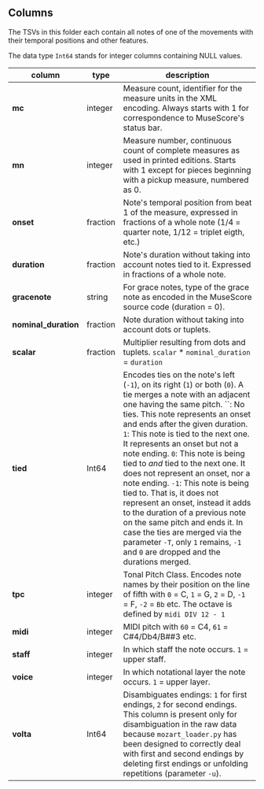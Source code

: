 ## Columns

The TSVs in this folder each contain all notes of one of the movements with their temporal positions and other features.

The data type `Int64` stands for integer columns containing NULL values.

| column               | type     | description                                                                                                                                                                                                                                                                                                                                                                                                                                                                                                                                                                                                                                                                                                        |
|----------------------|----------|--------------------------------------------------------------------------------------------------------------------------------------------------------------------------------------------------------------------------------------------------------------------------------------------------------------------------------------------------------------------------------------------------------------------------------------------------------------------------------------------------------------------------------------------------------------------------------------------------------------------------------------------------------------------------------------------------------------------|
| **mc**               | integer  | Measure count, identifier for the measure units in the XML encoding. Always starts with 1 for correspondence to MuseScore's status bar.                                                                                                                                                                                                                                                                                                                                                                                                                                                                                                                                                                            |
| **mn**               | integer  | Measure number, continuous count of complete measures as used in printed editions. Starts with 1 except for pieces beginning with a pickup measure, numbered as 0.                                                                                                                                                                                                                                                                                                                                                                                                                                                                                                                                                 |
| **onset**            | fraction | Note's temporal position from beat 1 of the measure, expressed in fractions of a whole note (1/4 = quarter note, 1/12 = triplet eigth, etc.)                                                                                                                                                                                                                                                                                                                                                                                                                                                                                                                                                                       |
| **duration**         | fraction | Note's duration without taking into account notes tied to it. Expressed in fractions of a whole note.                                                                                                                                                                                                                                                                                                                                                                                                                                                                                                                                                                                                              |
| **gracenote**        | string   | For grace notes, type of the grace note as encoded in the MuseScore source code (duration = 0).                                                                                                                                                                                                                                                                                                                                                                                                                                                                                                                                                                                                                    |
| **nominal_duration** | fraction | Note duration without taking into account dots or tuplets.                                                                                                                                                                                                                                                                                                                                                                                                                                                                                                                                                                                                                                                         |
| **scalar**           | fraction | Multiplier resulting from dots and tuplets. `scalar` * `nominal_duration` = `duration`                                                                                                                                                                                                                                                                                                                                                                                                                                                                                                                                                                                                                             |
| **tied**             | Int64    | Encodes ties on the note's left (`-1`), on its right (`1`) or both (`0`). A tie merges a note with an adjacent one having the same pitch. ``: No ties. This note represents an onset and ends after the given duration. `1`: This note is tied to the next one. It represents an onset but not a note ending. `0`: This note is being tied to *and* tied to the next one. It does not represent an onset, nor a note ending. `-1`: This note is being tied to. That is, it does not represent an onset, instead it adds to the duration of a previous note on the same pitch and ends it. In case the ties are merged via the parameter `-T`, only `1` remains, `-1` and `0` are dropped and the durations merged. |
| **tpc**              | integer  | Tonal Pitch Class. Encodes note names by their position on the line of fifth with `0` = C, `1` = G, `2` = D, `-1` = F, `-2` = `Bb` etc. The octave is defined by `midi DIV 12 - 1`                                                                                                                                                                                                                                                                                                                                                                                                                                                                                                                                 |
| **midi**             | integer  | MIDI pitch with `60` = C4, `61` = C#4/Db4/B##3 etc.                                                                                                                                                                                                                                                                                                                                                                                                                                                                                                                                                                                                                                                                |
| **staff**            | integer  | In which staff the note occurs. `1` = upper staff.                                                                                                                                                                                                                                                                                                                                                                                                                                                                                                                                                                                                                                                                 |
| **voice**            | integer  | In which notational layer the note occurs. `1` = upper layer.                                                                                                                                                                                                                                                                                                                                                                                                                                                                                                                                                                                                                                                      |
| **volta**            | Int64    | Disambiguates endings: `1` for first endings, `2` for second endings. This column is present only for disambiguation in the raw data because `mozart_loader.py` has been designed to correctly deal with first and second endings by deleting first endings or unfolding repetitions (parameter `-u`).                                                                                                                                                                                                                                                                                                                                                                                                             |

